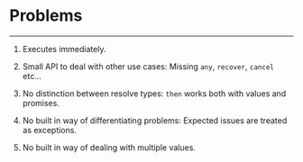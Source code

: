 # Problems
----------------

1. Executes immediately.

2. Small API to deal with other use cases:
      Missing `any`, `recover`, `cancel` etc...

3. No distinction between resolve types:
     `then` works both with values and promises.

4. No built in way of differentiating problems:
     Expected issues are treated as exceptions.

5. No built in way of dealing with multiple values.
